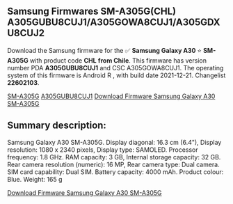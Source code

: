 <h2>Samsung Firmwares SM-A305G(CHL) A305GUBU8CUJ1/A305GOWA8CUJ1/A305GDXU8CUJ2</h2>
Download the Samsung firmware for the ✅ <strong>Samsung Galaxy A30 </strong> ⭐ <strong>SM-A305G</strong> with product code <strong>CHL</strong> <strong> from Chile</strong>. This firmware has version number PDA <strong>A305GUBU8CUJ1</strong> and CSC A305GOWA8CUJ1. The operating system of this firmware is Android R , with build date 2021-12-21. Changelist <strong>22602103</strong>.

[SM-A305G](https://samfirm.shop/samsung/model/SM-A305G)
[A305GUBU8CUJ1](https://samfirm.shop/samsung/pda/A305GUBU8CUJ1)
[Download Firmware Samsung Galaxy A30 SM-A305G](https://samfirm.shop/samsung/firmware/484677)
<h2>Summary description:</h2>
<p>Samsung Galaxy A30 SM-A305G. Display diagonal: 16.3 cm (6.4"), Display resolution: 1080 x 2340 pixels, Display type: SAMOLED. Processor frequency: 1.8 GHz. RAM capacity: 3 GB, Internal storage capacity: 32 GB. Rear camera resolution (numeric): 16 MP, Rear camera type: Dual camera. SIM card capability: Dual SIM. Battery capacity: 4000 mAh. Product colour: Blue. Weight: 165 g</p>


[Download Firmware Samsung Galaxy A30 SM-A305G](https://samfirm.shop/samsung/firmware/484677)
